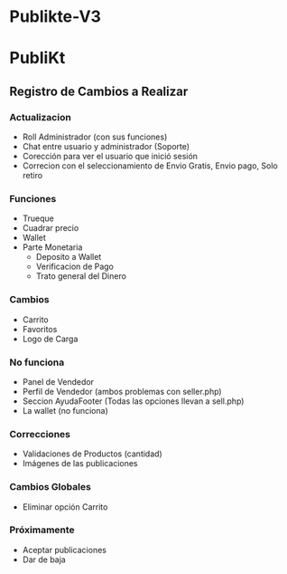 # Publikte-V3

# PubliKt
## Registro de Cambios a Realizar

### Actualizacion
- Roll Administrador (con sus funciones)
- Chat entre usuario y administrador (Soporte)
- Corección para ver el usuario que inició sesión
- Correcion con el seleccionamiento de Envio Gratis, Envio pago, Solo retiro

### Funciones
- Trueque
- Cuadrar precio
- Wallet
- Parte Monetaria
  - Deposito a Wallet
  - Verificacion de Pago
  - Trato general del Dinero

### Cambios
- Carrito
- Favoritos
- Logo de Carga

### No funciona
- Panel de Vendedor
- Perfil de Vendedor (ambos problemas con seller.php)
- Seccion AyudaFooter (Todas las opciones llevan a sell.php)
- La wallet (no funciona)

### Correcciones
- Validaciones de Productos (cantidad)
- Imágenes de las publicaciones

### Cambios Globales
- Eliminar opción Carrito

### Próximamente
- Aceptar publicaciones
- Dar de baja
